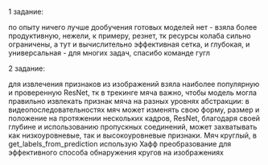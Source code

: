 1 задание:

по опыту ничего лучше дообучения готовых моделей нет - взяла более продуктивную, нежели, к примеру, резнет, тк ресурсы колаба сильно ограничены, а тут и вычислительно эффективная сетка, и глубокая, и универсальная - для многих задач, спасибо команде гугл



2 задание:

для извлечения признаков из изображений взяла наиболее популярную и проверенную ResNet, тк в трекинге мяча важно, чтобы модель могла правильно извлекать признак мяча на разных уровнях абстракции: в видеопоследовательностях мяч может изменять свою форму, размер и положение на протяжении нескольких кадров, ResNet, благодаря своей глубине и использованию пропускных соединений, может захватывать как низкоуровневые, так и высокоуровневые признаки.
Мяч круглый, в get_labels_from_prediction использую Хафф преобразование для эффективного способа обнаружения кругов на изображениях
